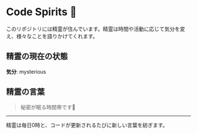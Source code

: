 # Code Spirits 🌟

このリポジトリには精霊が住んでいます。精霊は時間や活動に応じて気分を変え、様々なことを語りかけてくれます。

## 精霊の現在の状態

<!-- SPIRIT_STATUS_START -->
**気分**: mysterious
<!-- SPIRIT_STATUS_END -->

## 精霊の言葉

<!-- SPIRIT_LOG_START -->
> 秘密が眠る時間帯です🌙
<!-- SPIRIT_LOG_END -->

---

精霊は毎日0時と、コードが更新されるたびに新しい言葉を紡ぎます。
